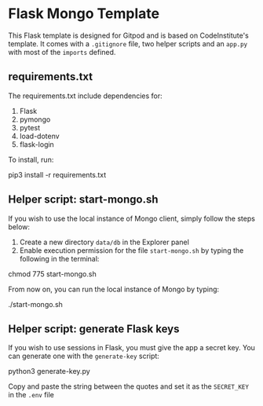 # Flask Mongo Template
This Flask template is designed for Gitpod and is based on CodeInstitute's template. It comes with a `.gitignore` file, two helper scripts and an `app.py` with most of the `imports` defined.

## requirements.txt

The requirements.txt include dependencies for:

1. Flask
2. pymongo
3. pytest
4. load-dotenv
5. flask-login

To install, run:

  pip3 install -r requirements.txt


## Helper script: start-mongo.sh
If you wish to use the local instance of Mongo client, simply follow the steps below:

1. Create a new directory `data/db` in the Explorer panel
2. Enable execution permission for the file `start-mongo.sh` by typing the following in the terminal:
  
  chmod 775 start-mongo.sh
  
From now on, you can run the local instance of Mongo by typing:

  ./start-mongo.sh
  
## Helper script: generate Flask keys
If you wish to use sessions in Flask, you must give the app a secret key. You can generate one with the `generate-key` script:
  
  python3 generate-key.py

Copy and paste the string between the quotes and set it as the `SECRET_KEY` in the `.env` file
 
